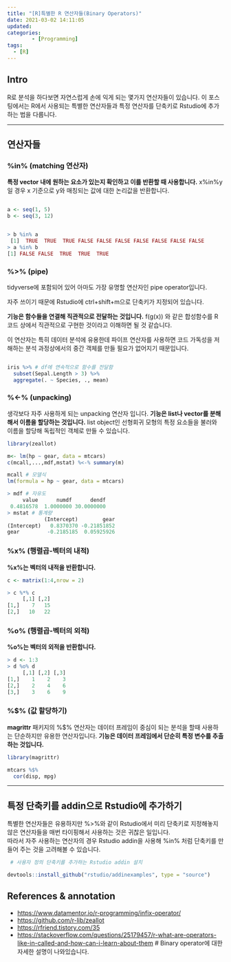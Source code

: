 ```yaml
---
title: "[R]특별한 R 연산자들(Binary Operators)"
date: 2021-03-02 14:11:05
updated:
categories: 
        - [Programming]
tags:
  - [R]
---
```

## Intro

R로 분석을 하다보면 자연스럽게 손에 익게 되는 몇가지 연산자들이 있습니다. 이 포스팅에서는 R에서 사용되는 특별한 연산자들과 특정 연산자를 단축키로 Rstudio에 추가하는 법을 다룹니다.

---
## 연산자들

### %in% (matching 연산자)
**특정 vector 내에 원하는 요소가 있는지 확인하고 이를 반환할 때 사용합니다.**
x%in%y 일 경우 x 기준으로 y와 매칭되는 값에 대한 논리값을 반환합니다.
~~~r

a <- seq(1, 5)
b <- seq(3, 12)


> b %in% a  
 [1]  TRUE  TRUE  TRUE FALSE FALSE FALSE FALSE FALSE FALSE FALSE
> a %in% b
[1] FALSE FALSE  TRUE  TRUE  TRUE
~~~


### %>% (pipe)
tidyverse에 포함되어 있어 아마도 가장 유명할 연산자인 pipe operator입니다. 

자주 쓰이기 때문에 Rstudio에 ctrl+shift+m으로 단축키가 지정되어 있습니다.

**기능은 함수들을 연결해 직관적으로 전달하는 것입니다.**
f(g(x)) 와 같은 합성함수를 R 코드 상에서 직관적으로 구현한 것이라고 이해하면 될 것 같습니다.

이 연산자는 특히 데이터 분석에 유용한데 파이프 연산자를 사용하면 코드 가독성을 저해하는 분석 과정상에서의 중간 객체를 만들 필요가 없어지기 때문입니다. 
~~~r

iris %>% # df에 연속적으로 함수를 전달함
  subset(Sepal.Length > 3) %>%
  aggregate(. ~ Species, ., mean)

~~~

### %<-%  (unpacking)
생각보다 자주 사용하게 되는 unpacking 연산자 입니다.
**기능은 list나 vector를 분해해서 이름을 할당하는 것입니다.**
list object인 선형회귀 모형의 특정 요소들을 불러와 이름을 할당해 독립적인 객체로 만들 수 있습니다.
~~~r
library(zeallot)

m<- lm(hp ~ gear, data = mtcars)
c(mcall,...,mdf,mstat) %<-% summary(m)

mcall # 모델식
lm(formula = hp ~ gear, data = mtcars)

> mdf # 자유도
     value      numdf      dendf 
 0.4816578  1.0000000 30.0000000 
> mstat # 통계량
            (Intercept)        gear
(Intercept)   0.8370370 -0.21851852
gear         -0.2185185  0.05925926

~~~

### %x% (행렬곱-벡터의 내적)
**%x%는 벡터의 내적을 반환합니다.**
~~~r
c <- matrix(1:4,nrow = 2)

> c %*% c
     [,1] [,2]
[1,]    7   15
[2,]   10   22


~~~


### %o% (행렬곱-벡터의 외적)
**%o%는 벡터의 외적을 반환합니다.**
~~~r
> d <- 1:3
> d %o% d
     [,1] [,2] [,3]
[1,]    1    2    3
[2,]    2    4    6
[3,]    3    6    9

~~~


### %$% (값 할당하기)
**magrittr** 패키지의 %$% 연산자는 데이터 프레임이 중심이 되는 분석을 할때 사용하는 단순하지만 유용한 연산자입니다. 
**기능은 데이터 프레임에서 단순히 특정 변수를 추출하는 것입니다.**
~~~r
library(magrittr)

mtcars %$%
  cor(disp, mpg)

~~~

---
## 특정 단축키를 addin으로 Rstudio에 추가하기


특별한 연산자들은 유용하지만 %>%와 같이 Rstudio에서 미리 단축키로 지정해놓지 않은 연산자들을 매번 타이핑해서 사용하는 것은 귀찮은 일입니다.  
따라서 자주 사용하는 연산자의 경우 Rstudio addin을 사용해 %in% 처럼 단축키를 만들어 주는 것을 고려해볼 수 있습니다.

~~~r
 # 사용자 정의 단축키를 추가하는 Rstudio addin 설치

devtools::install_github("rstudio/addinexamples", type = "source")

~~~


**References & annotation**
---

  - https://www.datamentor.io/r-programming/infix-operator/
  - https://github.com/r-lib/zeallot
  - https://rfriend.tistory.com/35
  - https://stackoverflow.com/questions/25179457/r-what-are-operators-like-in-called-and-how-can-i-learn-about-them # Binary operator에 대한 자세한 설명이 나와있습니다.